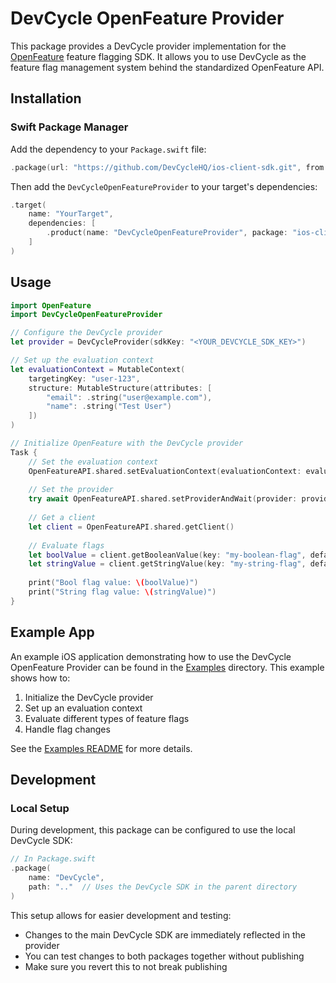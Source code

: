 # DevCycle OpenFeature Provider

This package provides a DevCycle provider implementation for the [OpenFeature](https://openfeature.dev) feature flagging SDK. It allows you to use DevCycle as the feature flag management system behind the standardized OpenFeature API.

## Installation

### Swift Package Manager

Add the dependency to your `Package.swift` file:

```swift
.package(url: "https://github.com/DevCycleHQ/ios-client-sdk.git", from: "1.0.0")
```

Then add the `DevCycleOpenFeatureProvider` to your target's dependencies:

```swift
.target(
    name: "YourTarget",
    dependencies: [
        .product(name: "DevCycleOpenFeatureProvider", package: "ios-client-sdk")
    ]
)
```

## Usage

```swift
import OpenFeature
import DevCycleOpenFeatureProvider

// Configure the DevCycle provider
let provider = DevCycleProvider(sdkKey: "<YOUR_DEVCYCLE_SDK_KEY>")

// Set up the evaluation context
let evaluationContext = MutableContext(
    targetingKey: "user-123",
    structure: MutableStructure(attributes: [
        "email": .string("user@example.com"),
        "name": .string("Test User")
    ])
)

// Initialize OpenFeature with the DevCycle provider
Task {
    // Set the evaluation context
    OpenFeatureAPI.shared.setEvaluationContext(evaluationContext: evaluationContext)
    
    // Set the provider
    try await OpenFeatureAPI.shared.setProviderAndWait(provider: provider)
    
    // Get a client
    let client = OpenFeatureAPI.shared.getClient()
    
    // Evaluate flags
    let boolValue = client.getBooleanValue(key: "my-boolean-flag", defaultValue: false)
    let stringValue = client.getStringValue(key: "my-string-flag", defaultValue: "default")
    
    print("Bool flag value: \(boolValue)")
    print("String flag value: \(stringValue)")
}
```

## Example App

An example iOS application demonstrating how to use the DevCycle OpenFeature Provider can be found in the [Examples](./Examples) directory. This example shows how to:

1. Initialize the DevCycle provider
2. Set up an evaluation context
3. Evaluate different types of feature flags
4. Handle flag changes

See the [Examples README](./Examples/README.md) for more details.

## Development

### Local Setup

During development, this package can be configured to use the local DevCycle SDK:

```swift
// In Package.swift
.package(
    name: "DevCycle",
    path: ".."  // Uses the DevCycle SDK in the parent directory
)
```

This setup allows for easier development and testing:
- Changes to the main DevCycle SDK are immediately reflected in the provider
- You can test changes to both packages together without publishing
- Make sure you revert this to not break publishing
